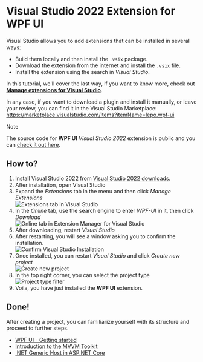 # Visual Studio 2022 Extension for WPF UI

Visual Studio allows you to add extensions that can be installed in several ways:

- Build them locally and then install the `.vsix` package.
- Download the extension from the internet and install the `.vsix` file.
- Install the extension using the search in _Visual Studio_.

In this tutorial, we'll cover the last way, if you want to know more, check out [**Manage extensions for Visual Studio**](https://learn.microsoft.com/en-us/visualstudio/ide/finding-and-using-visual-studio-extensions?view=vs-2022).

In any case, if you want to download a plugin and install it manually, or leave your review, you can find it in the Visual Studio Marketplace:  
https://marketplace.visualstudio.com/items?itemName=lepo.wpf-ui

> [!NOTE]
> The source code for **WPF UI** _Visual Studio 2022_ extension is public and you can [check it out here](https://github.com/lepoco/wpfui/tree/development/src/Wpf.Ui.Extension/Wpf.Ui.Extension).

## How to?

1.  Install Visual Studio 2022 from [Visual Studio 2022 downloads](https://visualstudio.microsoft.com/downloads/).
2.  After installation, open Visual Studio
3.  Expand the _Extensions_ tab in the menu and then click _Manage Extensions_  
    ![Extensions tab in Visual Studio](https://user-images.githubusercontent.com/13592821/192057892-39ae96f8-ba25-4fb8-a081-0b8d530f79bf.png)
4.  In the _Online_ tab, use the search engine to enter _WPF-UI_ in it, then click _Download_  
    ![Online tab in Extension Manager for Visual Studio](https://user-images.githubusercontent.com/13592821/192058027-44929773-548d-4ae1-a6e4-e922c04e82e8.png)
5.  After downloading, restart _Visual Studio_
6.  After restarting, you will see a window asking you to confirm the installation.  
    ![Confirm Visual Studio Installation](https://user-images.githubusercontent.com/13592821/192058231-c5587473-a44d-4046-a6ad-8cd0a3cdc9df.png)
7.  Once installed, you can restart _Visual Studio_ and click _Create new project_  
    ![Create new project](https://user-images.githubusercontent.com/13592821/192058452-f1f9005c-4d40-482a-96fb-5dccbafb4102.png)
8.  In the top right corner, you can select the project type  
    ![Project type filter](https://user-images.githubusercontent.com/13592821/192058531-186b0eba-14c0-4761-9781-dd8880e2763a.png)
9.  Voila, you have just installed the **WPF UI** extension.

## Done!

After creating a project, you can familiarize yourself with its structure and proceed to further steps.

- [WPF UI - Getting started](/documentation/getting-started)
- [Introduction to the MVVM Toolkit](https://learn.microsoft.com/en-us/windows/communitytoolkit/mvvm/introduction)
- [.NET Generic Host in ASP.NET Core](https://learn.microsoft.com/en-us/aspnet/core/fundamentals/host/generic-host?view=aspnetcore-6.0)
